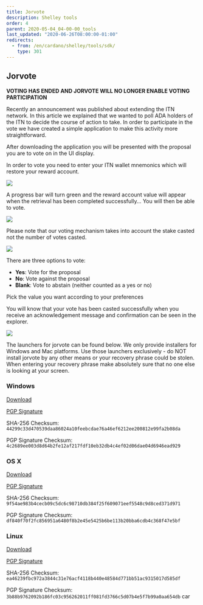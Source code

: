 ```yaml
---
title: Jorvote
description: Shelley tools
order: 4
parent: 2020-05-04_04-00-00_tools
last_updated: "2020-06-26T08:00:00-01:00"
redirects:
  - from: /en/cardano/shelley/tools/sdk/
    type: 301
---
```

## Jorvote

__**VOTING HAS ENDED AND JORVOTE WILL NO LONGER ENABLE VOTING PARTICIPATION**__

Recently an announcement was published about extending the ITN network. In this article we explained that we wanted to poll ADA holders of the ITN to decide the course of action to take. In order to participate in the vote we have created a simple application to make this activity more straightforward. 

After downloading the application you will be presented with the proposal you are to vote on in the UI display. 

In order to vote you need to enter your ITN wallet mnemonics which will restore your reward account. 

![](https://testnets-cardano.netlify.app/images/jorvote-image3.png)

A progress bar will turn green and the reward account value will appear when the retrieval has been completed successfully... You will then be able to vote.

![](https://testnets-cardano.netlify.app/images/jorvote-image4.png)

Please note that our voting mechanism takes into account the stake casted not the number of votes casted.

![](https://testnets-cardano.netlify.app/images/jorvote-image6.png)

There are three options to vote:

* **Yes**: Vote for the proposal
* **No**: Vote against the proposal
* **Blank**: Vote to abstain (neither counted as a yes or no)

Pick the value you want according to your preferences

You will know that your vote has been casted successfully when you receive an acknowledgement message and confirmation can be seen in the explorer.

![](https://testnets-cardano.netlify.app/images/jorvote-image1.png)

The launchers for jorvote can be found below. We only provide installers for Windows and Mac platforms. Use those launchers exclusively - do NOT install jorvote by any other means or your recovery phrase could be stolen. When entering your recovery phrase make absolutely sure that no one else is looking at your screen.

### Windows

[Download](https://s3.eu-west-2.amazonaws.com/update-jormungandr-incentivized.iohk.io/jorvote-v1.0.1-x86_64-pc-windows-msvc-default-signed.zip)

[PGP Signature](https://s3.eu-west-2.amazonaws.com/update-jormungandr-incentivized.iohk.io/jorvote-v1.0.1-x86_64-pc-windows-msvc-default-signed.zip.asc)

SHA-256 Checksum: `44299c33d470539daa86024a10feebcdae76a46ef6212ee200812e99fa2b08da`

PGP Signature Checksum: `4c2689ee003d8d64b2fe12af217fdf10eb32db4c4ef02d06dae04d6946ead929`

### OS X

[Download](https://s3.eu-west-2.amazonaws.com/update-jormungandr-incentivized.iohk.io/jorvote-v1.0.1-x86_64-apple-darwin-default-signed.tar.gz)

[PGP Signature](https://s3.eu-west-2.amazonaws.com/update-jormungandr-incentivized.iohk.io/jorvote-v1.0.1-x86_64-apple-darwin-default-signed.tar.gz.asc)

SHA-256 Checksum: `9f54ae983b4cecb09c5dc6c98710db384f25f609071eef5548c9d8ced371d971`

PGP Signature Checksum: `df840f70f2fc856951a6480f8b2e45e5425b6be113b20bba6cdb4c368f47e5bf`

### Linux

[Download](https://s3.eu-west-2.amazonaws.com/update-jormungandr-incentivized.iohk.io/jorvote-v1.0.1-x86_64-unknown-linux-gnu-default.tar.gz)

[PGP Signature](https://s3.eu-west-2.amazonaws.com/update-jormungandr-incentivized.iohk.io/jorvote-v1.0.1-x86_64-unknown-linux-gnu-default.tar.gz.asc)

SHA-256 Checksum: `ea46239fbc972a3844c31e76acf4118b440e48584d771bb51ac9315017d585df`

PGP Signature Checksum: `3b88b9762092b186fc03c956262011ff081fd3766c5d07b4e5f7b99a0aa654db`
car